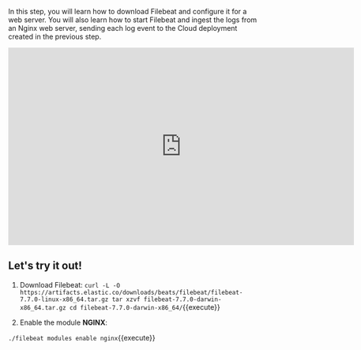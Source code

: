 In this step, you will learn how to download Filebeat and configure it for a web server. You will also learn how to start Filebeat and ingest the logs from an Nginx web server, sending each log event to the Cloud deployment created in the previous step.
<iframe style="width: 700px;height: 400px;" src="https://www.youtube.com/embed/a4_o9QetfWA" frameborder="0" allow="accelerometer; autoplay; encrypted-media; gyroscope; picture-in-picture" allowfullscreen></iframe>

## Let's try it out!

1. Download Filebeat:
`
curl -L -O https://artifacts.elastic.co/downloads/beats/filebeat/filebeat-7.7.0-linux-x86_64.tar.gz
tar xzvf filebeat-7.7.0-darwin-x86_64.tar.gz
cd filebeat-7.7.0-darwin-x86_64/
`{{execute}}

2. Enable the module **NGINX**:

`./filebeat modules enable nginx`{{execute}}
